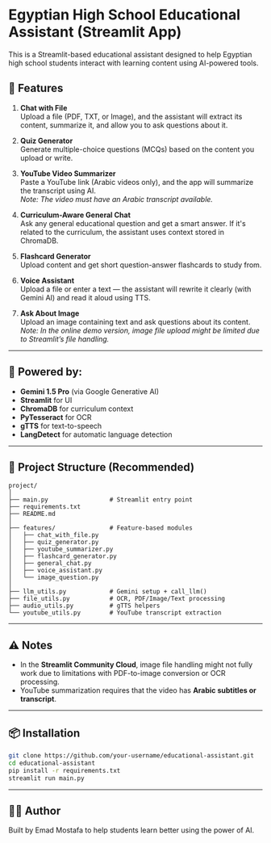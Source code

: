 
# Egyptian High School Educational Assistant (Streamlit App)

This is a Streamlit-based educational assistant designed to help Egyptian high school students interact with learning content using AI-powered tools.

## 🔧 Features

1. **Chat with File**  
   Upload a file (PDF, TXT, or Image), and the assistant will extract its content, summarize it, and allow you to ask questions about it.

2. **Quiz Generator**  
   Generate multiple-choice questions (MCQs) based on the content you upload or write.

3. **YouTube Video Summarizer**  
   Paste a YouTube link (Arabic videos only), and the app will summarize the transcript using AI.  
   _Note: The video must have an Arabic transcript available._

4. **Curriculum-Aware General Chat**  
   Ask any general educational question and get a smart answer. If it's related to the curriculum, the assistant uses context stored in ChromaDB.

5. **Flashcard Generator**  
   Upload content and get short question-answer flashcards to study from.

6. **Voice Assistant**  
   Upload a file or enter a text — the assistant will rewrite it clearly (with Gemini AI) and read it aloud using TTS.

7. **Ask About Image**  
   Upload an image containing text and ask questions about its content.  
   _Note: In the online demo version, image file upload might be limited due to Streamlit’s file handling._

---

## 🧠 Powered by:

- **Gemini 1.5 Pro** (via Google Generative AI)
- **Streamlit** for UI
- **ChromaDB** for curriculum context
- **PyTesseract** for OCR
- **gTTS** for text-to-speech
- **LangDetect** for automatic language detection

---

## 📁 Project Structure (Recommended)

```
project/
│
├── main.py                 # Streamlit entry point
├── requirements.txt
├── README.md
│
├── features/               # Feature-based modules
│   ├── chat_with_file.py
│   ├── quiz_generator.py
│   ├── youtube_summarizer.py
│   ├── flashcard_generator.py
│   ├── general_chat.py
│   ├── voice_assistant.py
│   └── image_question.py
│
├── llm_utils.py            # Gemini setup + call_llm()
├── file_utils.py           # OCR, PDF/Image/Text processing
├── audio_utils.py          # gTTS helpers
└── youtube_utils.py        # YouTube transcript extraction
```

---

## ⚠️ Notes

- In the **Streamlit Community Cloud**, image file handling might not fully work due to limitations with PDF-to-image conversion or OCR processing.  
- YouTube summarization requires that the video has **Arabic subtitles or transcript**.

---

## 📦 Installation

```bash
git clone https://github.com/your-username/educational-assistant.git
cd educational-assistant
pip install -r requirements.txt
streamlit run main.py
```

---

## 🙋‍♂️ Author

Built by Emad Mostafa to help students learn better using the power of AI.

